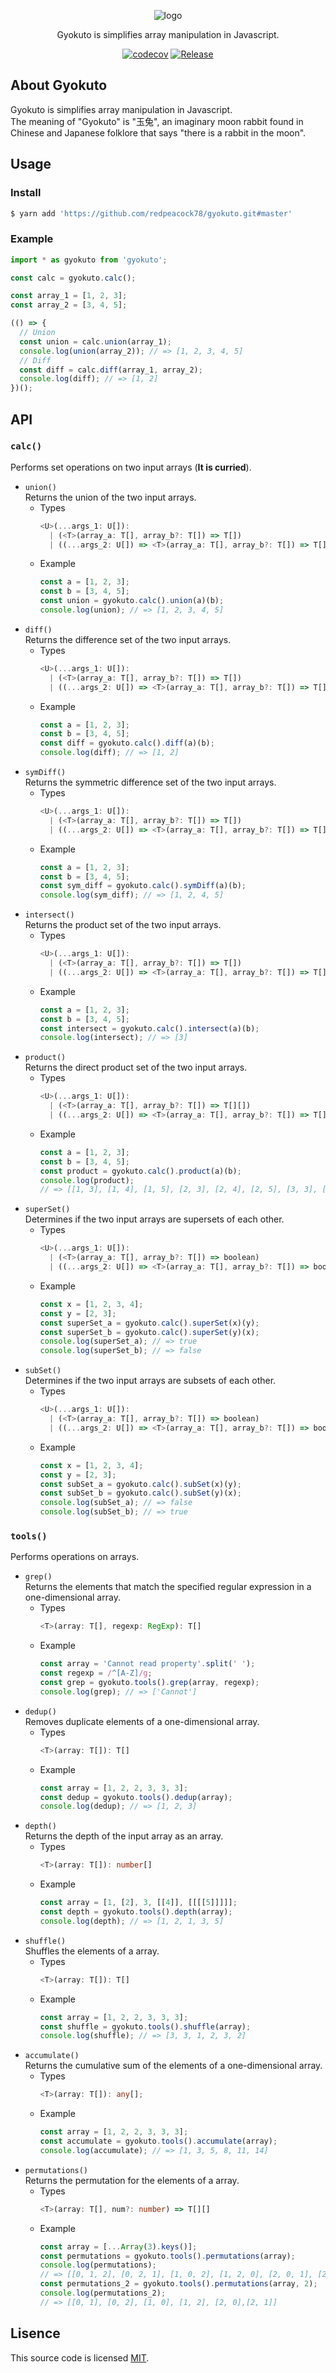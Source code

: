 <div align="center">

  ![logo](https://raw.githubusercontent.com/redpeacock78/gyokuto/master/docs/logo.svg)   

</div>
<p align="center">
  Gyokuto is simplifies array manipulation in Javascript.
</p>
<div align="center">

[![codecov](https://codecov.io/gh/redpeacock78/gyokuto/branch/refs/tags/v1.3.1/graph/badge.svg?token=O4SF1X4AM5)](https://codecov.io/gh/redpeacock78/gyokuto) [![Release](https://github.com/redpeacock78/gyokuto/actions/workflows/release.yml/badge.svg)](https://github.com/redpeacock78/gyokuto/actions/workflows/release.yml)

</div>

## About Gyokuto
Gyokuto is simplifies array manipulation in Javascript.  
The meaning of "Gyokuto" is "玉兔", an imaginary moon rabbit found in Chinese and Japanese folklore that says "there is a rabbit in the moon".  

## Usage
### Install
```bash
$ yarn add 'https://github.com/redpeacock78/gyokuto.git#master'
```
### Example
```javascript
import * as gyokuto from 'gyokuto';

const calc = gyokuto.calc();

const array_1 = [1, 2, 3];
const array_2 = [3, 4, 5];

(() => {
  // Union
  const union = calc.union(array_1);
  console.log(union(array_2)); // => [1, 2, 3, 4, 5]
  // Diff
  const diff = calc.diff(array_1, array_2);
  console.log(diff); // => [1, 2]
})();
```

## API
### `calc()`
Performs set operations on two input arrays (**It is curried**).
- `union()`  
  Returns the union of the two input arrays.
  - Types
    ```typescript
    <U>(...args_1: U[]):
      | (<T>(array_a: T[], array_b?: T[]) => T[])
      | ((...args_2: U[]) => <T>(array_a: T[], array_b?: T[]) => T[]);
    ```
  - Example
    ```javascript
    const a = [1, 2, 3];
    const b = [3, 4, 5];
    const union = gyokuto.calc().union(a)(b);
    console.log(union); // => [1, 2, 3, 4, 5]
    ```
- `diff()`  
  Returns the difference set of the two input arrays.
  - Types
    ```typescript
    <U>(...args_1: U[]):
      | (<T>(array_a: T[], array_b?: T[]) => T[])
      | ((...args_2: U[]) => <T>(array_a: T[], array_b?: T[]) => T[]);
    ```
  - Example
    ```javascript
    const a = [1, 2, 3];
    const b = [3, 4, 5];
    const diff = gyokuto.calc().diff(a)(b);
    console.log(diff); // => [1, 2]
    ```
- `symDiff()`  
  Returns the symmetric difference set of the two input arrays.
  - Types
    ```typescript
    <U>(...args_1: U[]):
      | (<T>(array_a: T[], array_b?: T[]) => T[])
      | ((...args_2: U[]) => <T>(array_a: T[], array_b?: T[]) => T[]);
    ```
  - Example
    ```javascript
    const a = [1, 2, 3];
    const b = [3, 4, 5];
    const sym_diff = gyokuto.calc().symDiff(a)(b);
    console.log(sym_diff); // => [1, 2, 4, 5]
    ```
- `intersect()`  
  Returns the product set of the two input arrays.
  - Types
    ```typescript
    <U>(...args_1: U[]):
      | (<T>(array_a: T[], array_b?: T[]) => T[])
      | ((...args_2: U[]) => <T>(array_a: T[], array_b?: T[]) => T[]);
    ```
  - Example
    ```javascript
    const a = [1, 2, 3];
    const b = [3, 4, 5];
    const intersect = gyokuto.calc().intersect(a)(b);
    console.log(intersect); // => [3]
    ```
- `product()`  
  Returns the direct product set of the two input arrays.
  - Types
    ```typescript
    <U>(...args_1: U[]):
      | (<T>(array_a: T[], array_b?: T[]) => T[][])
      | ((...args_2: U[]) => <T>(array_a: T[], array_b?: T[]) => T[][]);
    ```
  - Example
    ```javascript
    const a = [1, 2, 3];
    const b = [3, 4, 5];
    const product = gyokuto.calc().product(a)(b);
    console.log(product); 
    // => [[1, 3], [1, 4], [1, 5], [2, 3], [2, 4], [2, 5], [3, 3], [3, 4], [3, 5]]
    ```
- `superSet()`  
  Determines if the two input arrays are supersets of each other.
  - Types
    ```typescript
    <U>(...args_1: U[]):
      | (<T>(array_a: T[], array_b?: T[]) => boolean)
      | ((...args_2: U[]) => <T>(array_a: T[], array_b?: T[]) => boolean);
    ```
  - Example
    ```javascript
    const x = [1, 2, 3, 4];
    const y = [2, 3];
    const superSet_a = gyokuto.calc().superSet(x)(y);
    const superSet_b = gyokuto.calc().superSet(y)(x);
    console.log(superSet_a); // => true
    console.log(superSet_b); // => false
    ```
- `subSet()`  
  Determines if the two input arrays are subsets of each other.
  - Types
    ```typescript
    <U>(...args_1: U[]):
      | (<T>(array_a: T[], array_b?: T[]) => boolean)
      | ((...args_2: U[]) => <T>(array_a: T[], array_b?: T[]) => boolean);
    ```
  - Example
    ```javascript
    const x = [1, 2, 3, 4];
    const y = [2, 3];
    const subSet_a = gyokuto.calc().subSet(x)(y);
    const subSet_b = gyokuto.calc().subSet(y)(x);
    console.log(subSet_a); // => false
    console.log(subSet_b); // => true
    ```
### `tools()`
Performs operations on arrays.
- `grep()`  
  Returns the elements that match the specified regular expression in a one-dimensional array.
  - Types
    ```typescript
    <T>(array: T[], regexp: RegExp): T[]
    ```
  - Example
    ```javascript
    const array = 'Cannot read property'.split(' ');
    const regexp = /^[A-Z]/g;
    const grep = gyokuto.tools().grep(array, regexp);
    console.log(grep); // => ['Cannot']
    ```
- `dedup()`  
  Removes duplicate elements of a one-dimensional array.
  - Types
    ```typescript
    <T>(array: T[]): T[]
    ```
  - Example
    ```javascript
    const array = [1, 2, 2, 3, 3, 3];
    const dedup = gyokuto.tools().dedup(array);
    console.log(dedup); // => [1, 2, 3]
    ```
- `depth()`  
  Returns the depth of the input array as an array.
  - Types
    ```typescript
    <T>(array: T[]): number[]
    ```
  - Example
    ```javascript
    const array = [1, [2], 3, [[4]], [[[[5]]]]];
    const depth = gyokuto.tools().depth(array);
    console.log(depth); // => [1, 2, 1, 3, 5]
    ```
- `shuffle()`  
  Shuffles the elements of a array.
  - Types
    ```typescript
    <T>(array: T[]): T[]
    ```
  - Example
    ```javascript
    const array = [1, 2, 2, 3, 3, 3];
    const shuffle = gyokuto.tools().shuffle(array);
    console.log(shuffle); // => [3, 3, 1, 2, 3, 2]
    ```
- `accumulate()`  
  Returns the cumulative sum of the elements of a one-dimensional array.
  - Types
    ```typescript
    <T>(array: T[]): any[];
    ```
  - Example
    ```javascript
    const array = [1, 2, 2, 3, 3, 3];
    const accumulate = gyokuto.tools().accumulate(array);
    console.log(accumulate); // => [1, 3, 5, 8, 11, 14]
    ```
- `permutations()`  
  Returns the permutation for the elements of a array.
  - Types
    ```typescript
    <T>(array: T[], num?: number) => T[][]
    ```
  - Example
    ```javascript
    const array = [...Array(3).keys()];
    const permutations = gyokuto.tools().permutations(array);
    console.log(permutations);
    // => [[0, 1, 2], [0, 2, 1], [1, 0, 2], [1, 2, 0], [2, 0, 1], [2, 1, 0]]
    const permutations_2 = gyokuto.tools().permutations(array, 2);
    console.log(permutations_2);
    // => [[0, 1], [0, 2], [1, 0], [1, 2], [2, 0],[2, 1]]
    ```

Lisence
---
This source code is licensed [MIT](https://github.com/redpeacock78/gyokuto/blob/master/LICENSE).